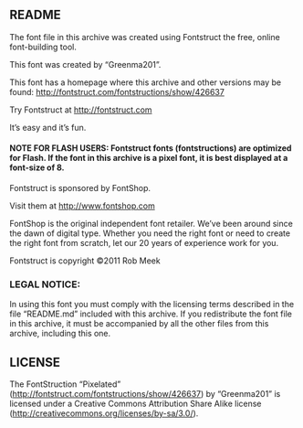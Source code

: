 ## README
The font file in this archive was created using Fontstruct the free, online
font-building tool.

This font was created by “Greenma201”.

This font has a homepage where this archive and other versions may be found:
http://fontstruct.com/fontstructions/show/426637

Try Fontstruct at http://fontstruct.com

It’s easy and it’s fun.

#### NOTE FOR FLASH USERS: Fontstruct fonts (fontstructions) are optimized for Flash. If the font in this archive is a pixel font, it is best displayed at a font-size of 8.

Fontstruct is sponsored by FontShop.

Visit them at http://www.fontshop.com

FontShop is the original independent font retailer. We’ve been around since the dawn of digital type. Whether you need the right font or need to create the right font from scratch, let our 20 years of experience work for you.

Fontstruct is copyright ©2011 Rob Meek

### LEGAL NOTICE:
In using this font you must comply with the licensing terms described in the file “README.md” included with this archive. If you redistribute the font file in this archive, it must be accompanied by all the other files from this archive, including this one.

## LICENSE

The FontStruction “Pixelated”
(http://fontstruct.com/fontstructions/show/426637) by “Greenma201” is
licensed under a Creative Commons Attribution Share Alike license
(http://creativecommons.org/licenses/by-sa/3.0/).
